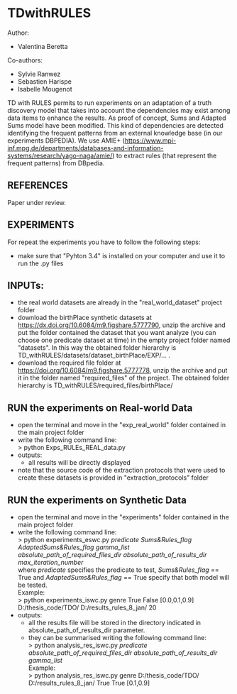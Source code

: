 # TDwithRULES

Author:
 - Valentina Beretta
	
Co-authors:
 - Sylvie Ranwez
 - Sebastien Harispe
 - Isabelle Mougenot

TD with RULES permits to run experiments on an adaptation of a truth discovery model that takes into account the dependencies may exist among data items to enhance the results. As proof of concept, Sums and Adapted Sums model have been modified.
This kind of dependencies are detected identifying the frequent patterns from an external knowledge base (in our experiments DBPEDIA).
We use AMIE+ (https://www.mpi-inf.mpg.de/departments/databases-and-information-systems/research/yago-naga/amie/) to extract rules (that represent the frequent patterns) from DBpedia.

## REFERENCES
Paper under review.


## EXPERIMENTS
For repeat the experiments you have to follow the following steps:

 - make sure that "Pyhton 3.4" is installed on your computer and use it to run the .py files 
 
## INPUTs:
 - the real world datasets are already in the "real_world_dataset" project folder
 - download the birthPlace synthetic datasets at https://dx.doi.org/10.6084/m9.figshare.5777790, unzip the archive and put the folder contained the dataset that you want analyze (you can choose one predicate dataset at time) in the empty project folder named "datasets". In this way the obtained folder hierarchy is TD_withRULES/datasets/dataset_birthPlace/EXP/... .
 - download the required file folder at https://doi.org/10.6084/m9.figshare.5777778, unzip the archive and put it in the folder named "required_files" of the project. The obtained folder hierarchy is TD_withRULES/required_files/birthPlace/

## RUN the experiments on Real-world Data
 - open the terminal and move in the "exp_real_world" folder contained in the main project folder
 - write the following command line:  
  \> python Exps_RULEs_REAL_data.py 
 - outputs:
   - all results will be directly displayed
 - note that the source code of the extraction protocols that were used to create these datasets is provided  in "extraction_protocols" folder
  
## RUN the experiments on Synthetic Data
 - open the terminal and move in the "experiments" folder contained in the main project folder
 - write the following command line:  
     \> python experiments\_eswc.py *predicate Sums&Rules\_flag AdaptedSums&Rules\_flag gamma\_list absolute\_path\_of\_required\_files\_dir absolute\_path\_of\_results\_dir max\_iteration\_number*  
	where *predicate* specifies the predicate to test, *Sums&Rules\_flag* == True and *AdaptedSums&Rules\_flag* == True specify that both model will be tested.  
    Example:  
    \> python experiments\_iswc.py genre True False [0.0,0.1,0.9] D:/thesis\_code/TDO/ D:/results\_rules\_8\_jan/ 20   
- outputs:
  - all the results file will be stored in the directory indicated in absolute\_path\_of\_results\_dir parameter.
  - they can be summarised writing the following command line:  
    \> python analysis\_res\_iswc.py *predicate absolute\_path\_of\_required\_files\_dir absolute\_path\_of\_results\_dir gamma\_list*  
    Example:  
    \> python analysis\_res\_iswc.py genre D:/thesis\_code/TDO/ D:/results\_rules\_8\_jan/ True True [0.1,0.9]
 

